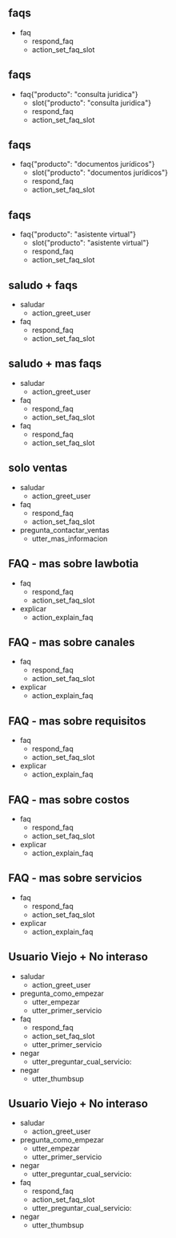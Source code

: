 ## faqs
* faq
    - respond_faq
    - action_set_faq_slot

## faqs
* faq{"producto": "consulta juridica"}
    - slot{"producto": "consulta juridica"}
    - respond_faq
    - action_set_faq_slot

## faqs
* faq{"producto": "documentos jurídicos"}
    - slot{"producto": "documentos jurídicos"}
    - respond_faq
    - action_set_faq_slot

## faqs
* faq{"producto": "asistente virtual"}
    - slot{"producto": "asistente virtual"}
    - respond_faq
    - action_set_faq_slot

## saludo + faqs
* saludar
    - action_greet_user
* faq
    - respond_faq
    - action_set_faq_slot

## saludo + mas faqs
* saludar
    - action_greet_user
* faq
    - respond_faq
    - action_set_faq_slot
* faq
    - respond_faq
    - action_set_faq_slot


## solo ventas
* saludar
    - action_greet_user
* faq
    - respond_faq
    - action_set_faq_slot
* pregunta_contactar_ventas
    - utter_mas_informacion

## FAQ - mas sobre lawbotia
* faq
    - respond_faq
    - action_set_faq_slot
* explicar
    - action_explain_faq

## FAQ - mas sobre canales
* faq
    - respond_faq
    - action_set_faq_slot
* explicar
    - action_explain_faq

## FAQ - mas sobre requisitos
* faq
    - respond_faq
    - action_set_faq_slot
* explicar
    - action_explain_faq

## FAQ - mas sobre costos 
* faq
    - respond_faq
    - action_set_faq_slot
* explicar
    - action_explain_faq

## FAQ - mas sobre servicios
* faq
    - respond_faq
    - action_set_faq_slot
* explicar
    - action_explain_faq

## Usuario Viejo + No interaso
* saludar
    - action_greet_user
* pregunta_como_empezar
    - utter_empezar
    - utter_primer_servicio
* faq
    - respond_faq
    - action_set_faq_slot
    - utter_primer_servicio
* negar
    - utter_preguntar_cual_servicio:
* negar
    - utter_thumbsup

## Usuario Viejo + No interaso
* saludar
    - action_greet_user
* pregunta_como_empezar
    - utter_empezar
    - utter_primer_servicio
* negar
    - utter_preguntar_cual_servicio:
* faq
    - respond_faq
    - action_set_faq_slot
    - utter_preguntar_cual_servicio:
* negar
    - utter_thumbsup
